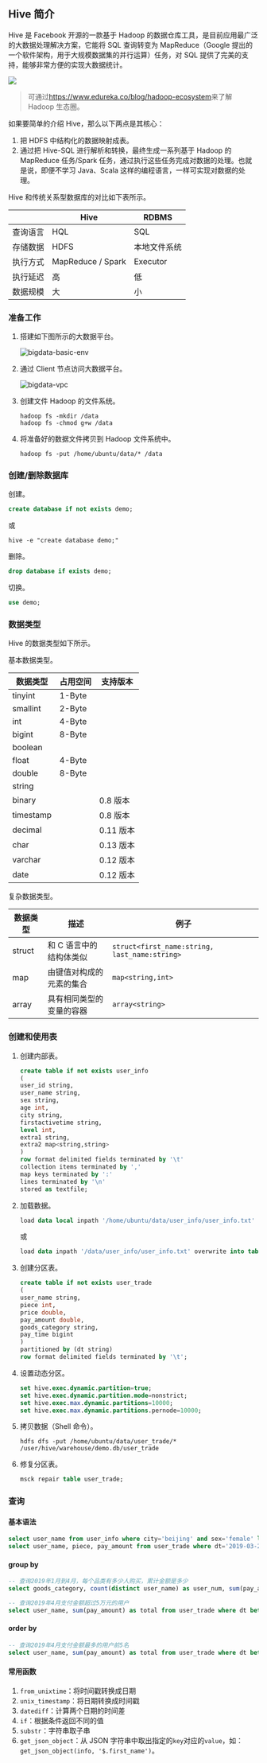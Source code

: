 ## Hive 简介

Hive 是 Facebook 开源的一款基于 Hadoop 的数据仓库工具，是目前应用最广泛的大数据处理解决方案，它能将 SQL 查询转变为 MapReduce（Google 提出的一个软件架构，用于大规模数据集的并行运算）任务，对 SQL 提供了完美的支持，能够非常方便的实现大数据统计。

<img src="https://gitee.com/jackfrued/mypic/raw/master/20220210080608.png">

> 可通过<https://www.edureka.co/blog/hadoop-ecosystem>来了解 Hadoop 生态圈。

如果要简单的介绍 Hive，那么以下两点是其核心：

1. 把 HDFS 中结构化的数据映射成表。
2. 通过把 Hive-SQL 进行解析和转换，最终生成一系列基于 Hadoop 的 MapReduce 任务/Spark 任务，通过执行这些任务完成对数据的处理。也就是说，即便不学习 Java、Scala 这样的编程语言，一样可实现对数据的处理。

Hive 和传统关系型数据库的对比如下表所示。

|          | Hive              | RDBMS        |
| -------- | ----------------- | ------------ |
| 查询语言 | HQL               | SQL          |
| 存储数据 | HDFS              | 本地文件系统 |
| 执行方式 | MapReduce / Spark | Executor     |
| 执行延迟 | 高                | 低           |
| 数据规模 | 大                | 小           |

### 准备工作

1. 搭建如下图所示的大数据平台。

   ![bigdata-basic-env](https://gitee.com/jackfrued/mypic/raw/master/20220210080638.png)

2. 通过 Client 节点访问大数据平台。

   ![bigdata-vpc](https://gitee.com/jackfrued/mypic/raw/master/20220210080655.png)

3. 创建文件 Hadoop 的文件系统。

   ```Shell
   hadoop fs -mkdir /data
   hadoop fs -chmod g+w /data
   ```

4. 将准备好的数据文件拷贝到 Hadoop 文件系统中。

   ```Shell
   hadoop fs -put /home/ubuntu/data/* /data
   ```

### 创建/删除数据库

创建。

```SQL
create database if not exists demo;
```

或

```Shell
hive -e "create database demo;"
```

删除。

```SQL
drop database if exists demo;
```

切换。

```SQL
use demo;
```

### 数据类型

Hive 的数据类型如下所示。

基本数据类型。

| 数据类型  | 占用空间 | 支持版本  |
| --------- | -------- | --------- |
| tinyint   | 1-Byte   |           |
| smallint  | 2-Byte   |           |
| int       | 4-Byte   |           |
| bigint    | 8-Byte   |           |
| boolean   |          |           |
| float     | 4-Byte   |           |
| double    | 8-Byte   |           |
| string    |          |           |
| binary    |          | 0.8 版本  |
| timestamp |          | 0.8 版本  |
| decimal   |          | 0.11 版本 |
| char      |          | 0.13 版本 |
| varchar   |          | 0.12 版本 |
| date      |          | 0.12 版本 |

复杂数据类型。

| 数据类型 | 描述                     | 例子                                          |
| -------- | ------------------------ | --------------------------------------------- |
| struct   | 和 C 语言中的结构体类似  | `struct<first_name:string, last_name:string>` |
| map      | 由键值对构成的元素的集合 | `map<string,int>`                             |
| array    | 具有相同类型的变量的容器 | `array<string>`                               |

### 创建和使用表

1. 创建内部表。

   ```SQL
   create table if not exists user_info
   (
   user_id string,
   user_name string,
   sex string,
   age int,
   city string,
   firstactivetime string,
   level int,
   extra1 string,
   extra2 map<string,string>
   )
   row format delimited fields terminated by '\t'
   collection items terminated by ','
   map keys terminated by ':'
   lines terminated by '\n'
   stored as textfile;
   ```

2. 加载数据。

   ```SQL
   load data local inpath '/home/ubuntu/data/user_info/user_info.txt' overwrite into table user_info;
   ```

   或

   ```SQL
   load data inpath '/data/user_info/user_info.txt' overwrite into table user_info;
   ```

3. 创建分区表。

   ```SQL
   create table if not exists user_trade
   (
   user_name string,
   piece int,
   price double,
   pay_amount double,
   goods_category string,
   pay_time bigint
   )
   partitioned by (dt string)
   row format delimited fields terminated by '\t';
   ```

4. 设置动态分区。

   ```SQL
   set hive.exec.dynamic.partition=true;
   set hive.exec.dynamic.partition.mode=nonstrict;
   set hive.exec.max.dynamic.partitions=10000;
   set hive.exec.max.dynamic.partitions.pernode=10000;
   ```

5. 拷贝数据（Shell 命令）。

   ```Shell
   hdfs dfs -put /home/ubuntu/data/user_trade/* /user/hive/warehouse/demo.db/user_trade
   ```

6. 修复分区表。

   ```SQL
   msck repair table user_trade;
   ```

### 查询

#### 基本语法

```SQL
select user_name from user_info where city='beijing' and sex='female' limit 10;
select user_name, piece, pay_amount from user_trade where dt='2019-03-24' and goods_category='food';
```

#### group by

```SQL
-- 查询2019年1月到4月，每个品类有多少人购买，累计金额是多少
select goods_category, count(distinct user_name) as user_num, sum(pay_amount) as total from user_trade where dt between '2019-01-01' and '2019-04-30' group by goods_category;
```

```SQL
-- 查询2019年4月支付金额超过5万元的用户
select user_name, sum(pay_amount) as total from user_trade where dt between '2019-04-01' and '2019-04-30' group by user_name having sum(pay_amount) > 50000;
```

#### order by

```SQL
-- 查询2019年4月支付金额最多的用户前5名
select user_name, sum(pay_amount) as total from user_trade where dt between '2019-04-01' and '2019-04-30' group by user_name order by total desc limit 5;
```

#### 常用函数

1. `from_unixtime`：将时间戳转换成日期
2. `unix_timestamp`：将日期转换成时间戳
3. `datediff`：计算两个日期的时间差
4. `if`：根据条件返回不同的值
5. `substr`：字符串取子串
6. `get_json_object`：从 JSON 字符串中取出指定的`key`对应的`value`，如：`get_json_object(info, '$.first_name')`。
